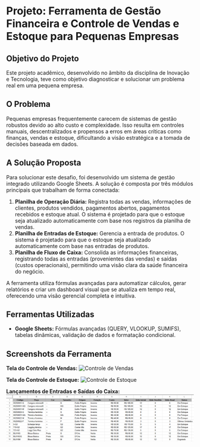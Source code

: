 # Projeto: Ferramenta de Gestão Financeira e Controle de Vendas e Estoque para Pequenas Empresas

## Objetivo do Projeto

Este projeto acadêmico, desenvolvido no âmbito da disciplina de Inovação e Tecnologia, teve como objetivo diagnosticar e solucionar um problema real em uma pequena empresa.

## O Problema

Pequenas empresas frequentemente carecem de sistemas de gestão robustos devido ao alto custo e complexidade. Isso resulta em controles manuais, descentralizados e propensos a erros em áreas críticas como finanças, vendas e estoque, dificultando a visão estratégica e a tomada de decisões baseada em dados.

## A Solução Proposta

Para solucionar este desafio, foi desenvolvido um sistema de gestão integrado utilizando Google Sheets. A solução é composta por três módulos principais que trabalham de forma conectada:

1.  **Planilha de Operação Diária:** Registra todas as vendas, informações de clientes, produtos vendidos, pagamentos abertos, pagamentos recebidos e estoque atual. O sistema é projetado para que o estoque seja atualizado automaticamente com base nos registros da planilha de vendas.
2.  **Planilha de Entradas de Estoque:** Gerencia a entrada de produtos. O sistema é projetado para que o estoque seja atualizado automaticamente com base nas entradas de produtos.
3.  **Planilha de Fluxo de Caixa:** Consolida as informações financeiras, registrando todas as entradas (provenientes das vendas) e saídas (custos operacionais), permitindo uma visão clara da saúde financeira do negócio.

A ferramenta utiliza fórmulas avançadas para automatizar cálculos, gerar relatórios e criar um dashboard visual que se atualiza em tempo real, oferecendo uma visão gerencial completa e intuitiva.

## Ferramentas Utilizadas

* **Google Sheets:** Fórmulas avançadas (QUERY, VLOOKUP, SUMIFS), tabelas dinâmicas, validação de dados e formatação condicional.
  
## Screenshots da Ferramenta

**Tela do Controle de Vendas:**
![Controle de Vendas](<img width="1351" height="142" alt="image" src="https://github.com/user-attachments/assets/20c600f0-c5f1-4abd-a960-84cdea5c02c7" />
)

**Tela do Controle de Estoque:**
![Controle de Estoque](<img width="1308" height="326" alt="image" src="https://github.com/user-attachments/assets/2f2e7d59-f97c-4749-b608-3a0be18ae33e" />
) 

**Lançamentos de Entradas e Saídas do Caixa:**
![Lançamentos](estoque.png)

